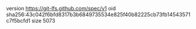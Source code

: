 version https://git-lfs.github.com/spec/v1
oid sha256:43c042f6bfd8317b3b6849735534e825f40b82225cb73fb14543571c7f5bcfd1
size 5073
